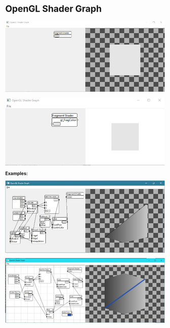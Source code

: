 # OpenGL Shader Graph

![Screenshot](screenshot2.gif?raw=true)

![Screenshot](screenshot.gif?raw=true)

**Examples:**

![Screenshot](screenshot.jpg?raw=true)

![Diagonal Line](examples\DiagonalLine.jpg?raw=true)
